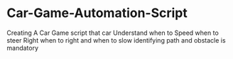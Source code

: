 # Car-Game-Automation-Script
Creating A Car Game script that car Understand when to Speed when to steer Right when to right and when to slow identifying path and obstacle is mandatory
